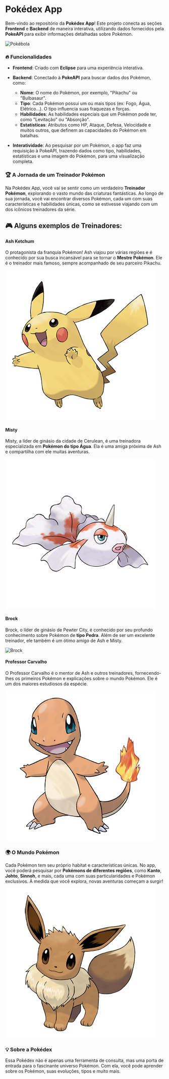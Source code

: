 # Pokédex App

Bem-vindo ao repositório da **Pokédex App**! Este projeto conecta as seções **Frontend** e **Backend** de maneira interativa, utilizando dados fornecidos pela **PokeAPI** para exibir informações detalhadas sobre Pokémon.

![Pokébola](https://raw.githubusercontent.com/PokeAPI/sprites/items/poke-ball.png)

### 🔥 Funcionalidades
- **Frontend**: Criado com **Eclipse** para uma experiência interativa.
- **Backend**: Conectado à **PokeAPI** para buscar dados dos Pokémon, como:
  - **Nome**: O nome do Pokémon, por exemplo, "Pikachu" ou "Bulbasaur".
  - **Tipo**: Cada Pokémon possui um ou mais tipos (ex: Fogo, Água, Elétrico...). O tipo influencia suas fraquezas e forças.
  - **Habilidades**: As habilidades especiais que um Pokémon pode ter, como "Levitação" ou "Absorção".
  - **Estatísticas**: Atributos como HP, Ataque, Defesa, Velocidade e muitos outros, que definem as capacidades do Pokémon em batalhas.

- **Interatividade**: Ao pesquisar por um Pokémon, o app faz uma requisição à PokeAPI, trazendo dados como tipo, habilidades, estatísticas e uma imagem do Pokémon, para uma visualização completa.

### 🏆 **A Jornada de um Treinador Pokémon**
Na Pokédex App, você vai se sentir como um verdadeiro **Treinador Pokémon**, explorando o vasto mundo das criaturas fantásticas. Ao longo de sua jornada, você vai encontrar diversos Pokémon, cada um com suas características e habilidades únicas, como se estivesse viajando com um dos icônicos treinadores da série.


## 🎮 Alguns exemplos de Treinadores: 

#### **Ash Ketchum**
O protagonista da franquia Pokémon! Ash viajou por várias regiões e é conhecido por sua busca incansável para se tornar o **Mestre Pokémon**. Ele é o treinador mais famoso, sempre acompanhado de seu parceiro Pikachu.

![Ash Ketchum](https://raw.githubusercontent.com/PokeAPI/sprites/master/sprites/pokemon/other/official-artwork/25.png)

#### **Misty**
Misty, a líder de ginásio da cidade de Cerulean, é uma treinadora especializada em **Pokémon do tipo Água**. Ela é uma amiga próxima de Ash e compartilha com ele muitas aventuras.

![Misty](https://raw.githubusercontent.com/PokeAPI/sprites/master/sprites/pokemon/other/official-artwork/118.png)

#### **Brock**
Brock, o líder de ginásio de Pewter City, é conhecido por seu profundo conhecimento sobre Pokémon de **tipo Pedra**. Além de ser um excelente treinador, ele também é um ótimo amigo de Ash e Misty.

![Brock](https://raw.githubusercontent.com/PokeAPI/sprites/master/sprites/pokemon/other/official-artwork/95.png)

#### **Professor Carvalho**
O Professor Carvalho é o mentor de Ash e outros treinadores, fornecendo-lhes os primeiros Pokémon e explicações sobre o mundo Pokémon. Ele é um dos maiores estudiosos da espécie.

![Professor Carvalho](https://raw.githubusercontent.com/PokeAPI/sprites/master/sprites/pokemon/other/official-artwork/4.png)

### 🌍 O Mundo Pokémon
Cada Pokémon tem seu próprio habitat e características únicas. No app, você poderá pesquisar por **Pokémons de diferentes regiões**, como **Kanto**, **Johto**, **Sinnoh**, e mais, cada uma com suas particularidades e Pokémon exclusivos. À medida que você explora, novas aventuras começam a surgir!

![Mundo Pokémon](https://raw.githubusercontent.com/PokeAPI/sprites/master/sprites/pokemon/other/official-artwork/133.png)

### 💡 Sobre a Pokédex
Essa Pokédex não é apenas uma ferramenta de consulta, mas uma porta de entrada para o fascinante universo Pokémon. Com ela, você pode aprender sobre os Pokémon, suas evoluções, tipos e muito mais.


